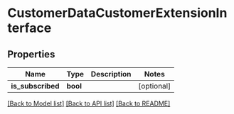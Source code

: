 # CustomerDataCustomerExtensionInterface

## Properties
Name | Type | Description | Notes
------------ | ------------- | ------------- | -------------
**is_subscribed** | **bool** |  | [optional] 

[[Back to Model list]](../README.md#documentation-for-models) [[Back to API list]](../README.md#documentation-for-api-endpoints) [[Back to README]](../README.md)


